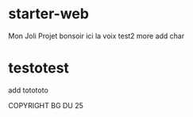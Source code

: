 # starter-web
Mon Joli Projet
bonsoir ici la voix
test2
more add char
# testotest
add
totototo

COPYRIGHT BG DU 25

